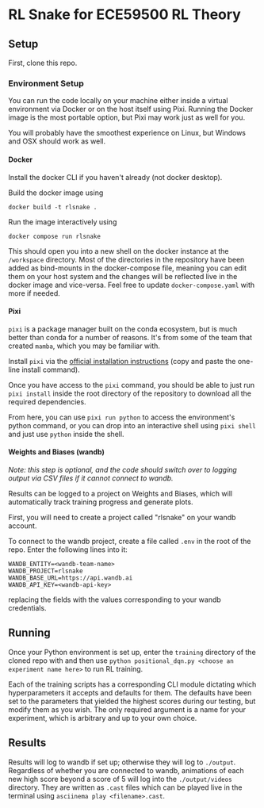 # RL Snake for ECE59500 RL Theory

## Setup

First, clone this repo.

### Environment Setup

You can run the code locally on your machine either inside a virtual environment
via Docker or on the host itself using Pixi. Running the Docker image is the
most portable option, but Pixi may work just as well for you.

You will probably have the smoothest experience on Linux, but Windows and OSX
should work as well.

#### Docker

Install the docker CLI if you haven't already (not docker desktop).

Build the docker image using

```
docker build -t rlsnake .
```

Run the image interactively using

```
docker compose run rlsnake
```

This should open you into a new shell on the docker instance at the `/workspace`
directory. Most of the directories in the repository have been added as
bind-mounts in the docker-compose file, meaning you can edit them on your host
system and the changes will be reflected live in the docker image and
vice-versa. Feel free to update `docker-compose.yaml` with more if needed.


#### Pixi

`pixi` is a package manager built on the conda ecosystem, but is much better
than conda for a number of reasons. It's from some of the team that created
`mamba`, which you may be familiar with.

Install `pixi` via the [official installation
instructions](https://pixi.sh/dev/) (copy and paste the one-line install
command).

Once you have access to the `pixi` command, you should be able to just run `pixi
install` inside the root directory of the repository to download all the
required dependencies.

From here, you can use `pixi run python` to access the environment's python
command, or you can drop into an interactive shell using `pixi shell` and just
use `python` inside the shell.

#### Weights and Biases (wandb)

*Note: this step is optional, and the code should switch over to logging output
via CSV files if it cannot connect to wandb.*

Results can be logged to a project on Weights and Biases, which will
automatically track training progress and generate plots.

First, you will need to create a project called "rlsnake" on your wandb account.

To connect to the wandb project, create a file called `.env` in the root of the
repo. Enter the following lines into it:

```
WANDB_ENTITY=<wandb-team-name>
WANDB_PROJECT=rlsnake
WANDB_BASE_URL=https://api.wandb.ai
WANDB_API_KEY=<wandb-api-key>
```

replacing the fields with the values corresponding to your wandb credentials.


## Running

Once your Python environment is set up, enter the `training` directory of the
cloned repo with and then use `python positional_dqn.py
<choose an experiment name here>` to run RL training.

Each of the training scripts has a corresponding CLI module dictating which
hyperparameters it accepts and defaults for them. The defaults have been set to
the parameters that yielded the highest scores during our testing, but modify
them as you wish. The only required argument is a name for your experiment,
which is arbitrary and up to your own choice.

## Results

Results will log to wandb if set up; otherwise they will log to `./output`.
Regardless of whether you are connected to wandb, animations of each new high
score beyond a score of 5 will log into the `./output/videos` directory. They
are written as `.cast` files which can be played live in the terminal using
`asciinema play <filename>.cast`.
